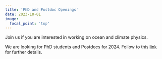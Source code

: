 ```yaml
---
title: 'PhD and Postdoc Openings' 
date: 2023-10-01
image:
  focal_point: 'top'
---
```


Join us if you are interested in working on ocean and climate physics. 

<!--more-->

We are looking for PhD students and Postdocs for 2024. Follow to this [link](https://zanna-researchteam.github.io/opportunities/) for further details.

